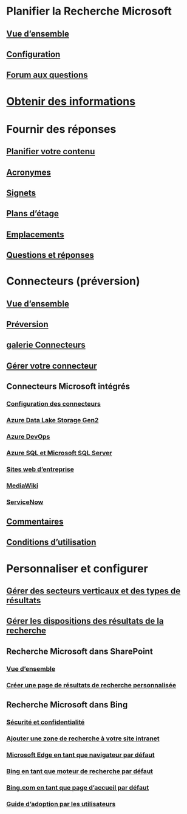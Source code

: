 # Planifier la Recherche Microsoft
## [Vue d’ensemble](overview-microsoft-search.md)
## [Configuration](setup-microsoft-search.md)
## [Forum aux questions](faqs.md)
# [Obtenir des informations](get-insights.md)
# Fournir des réponses
## [Planifier votre contenu](plan-your-content.md)
## [Acronymes](manage-acronyms.md)
## [Signets](manage-bookmarks.md)
## [Plans d’étage](manage-floorplans.md)
## [Emplacements](manage-locations.md)
## [Questions et réponses](manage-qas.md)
# Connecteurs (préversion)
## [Vue d’ensemble](connectors-overview.md)
## [Préversion](connectors-preview.md)
## [galerie Connecteurs](connectors-gallery.md)
## [Gérer votre connecteur](manage-connector.md)
## Connecteurs Microsoft intégrés
### [Configuration des connecteurs](configure-connector.md)
### [Azure Data Lake Storage Gen2](azure-data-lake-connector.md)
### [Azure DevOps](azure-devops-connector.md)
### [Azure SQL et Microsoft SQL Server](MSSQL-connector.md)
### [Sites web d’entreprise](enterprise-web-connector.md)
### [MediaWiki](mediawiki-connector.md)
### [ServiceNow](servicenow-connector.md)
## [Commentaires](connectors-feedback.md)
## [Conditions d’utilisation](terms-of-use.md)
# Personnaliser et configurer
## [Gérer des secteurs verticaux et des types de résultats](customize-search-page.md)
## [Gérer les dispositions des résultats de la recherche](customize-results-layout.md)
## Recherche Microsoft dans SharePoint
### [Vue d’ensemble](get-started-search-in-sharepoint-online.md)
### [Créer une page de résultats de recherche personnalisée](create-search-results-pages.md)
## Recherche Microsoft dans Bing
### [Sécurité et confidentialité](security-for-search.md)
### [Ajouter une zone de recherche à votre site intranet](add-a-search-box-to-your-intranet-site.md)
### [Microsoft Edge en tant que navigateur par défaut](set-default-browser.md)
### [Bing en tant que moteur de recherche par défaut](set-default-search-engine.md)
### [Bing.com en tant que page d’accueil par défaut](set-default-homepage.md)
### [Guide d’adoption par les utilisateurs](user-adoption-guide.md)
